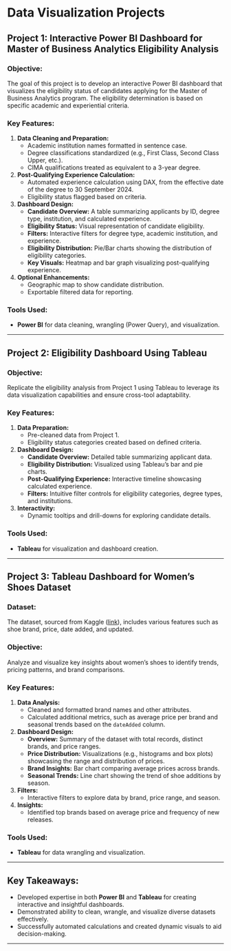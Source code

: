 # Data Visualization Projects

## Project 1: **Interactive Power BI Dashboard for Master of Business Analytics Eligibility Analysis**

### Objective:
The goal of this project is to develop an interactive Power BI dashboard that visualizes the eligibility status of candidates applying for the Master of Business Analytics program. The eligibility determination is based on specific academic and experiential criteria.

### Key Features:
1. **Data Cleaning and Preparation:**
   - Academic institution names formatted in sentence case.
   - Degree classifications standardized (e.g., First Class, Second Class Upper, etc.).
   - CIMA qualifications treated as equivalent to a 3-year degree.
2. **Post-Qualifying Experience Calculation:**
   - Automated experience calculation using DAX, from the effective date of the degree to 30 September 2024.
   - Eligibility status flagged based on criteria.
3. **Dashboard Design:**
   - **Candidate Overview:** A table summarizing applicants by ID, degree type, institution, and calculated experience.
   - **Eligibility Status:** Visual representation of candidate eligibility.
   - **Filters:** Interactive filters for degree type, academic institution, and experience.
   - **Eligibility Distribution:** Pie/Bar charts showing the distribution of eligibility categories.
   - **Key Visuals:** Heatmap and bar graph visualizing post-qualifying experience.
4. **Optional Enhancements:**
   - Geographic map to show candidate distribution.
   - Exportable filtered data for reporting.

### Tools Used:
- **Power BI** for data cleaning, wrangling (Power Query), and visualization.

---

## Project 2: **Eligibility Dashboard Using Tableau**

### Objective:
Replicate the eligibility analysis from Project 1 using Tableau to leverage its data visualization capabilities and ensure cross-tool adaptability.

### Key Features:
1. **Data Preparation:**
   - Pre-cleaned data from Project 1.
   - Eligibility status categories created based on defined criteria.
2. **Dashboard Design:**
   - **Candidate Overview:** Detailed table summarizing applicant data.
   - **Eligibility Distribution:** Visualized using Tableau’s bar and pie charts.
   - **Post-Qualifying Experience:** Interactive timeline showcasing calculated experience.
   - **Filters:** Intuitive filter controls for eligibility categories, degree types, and institutions.
3. **Interactivity:**
   - Dynamic tooltips and drill-downs for exploring candidate details.

### Tools Used:
- **Tableau** for visualization and dashboard creation.

---

## Project 3: **Tableau Dashboard for Women’s Shoes Dataset**

### Dataset:
The dataset, sourced from Kaggle ([link](https://www.kaggle.com/datasets/datafiniti/womens-shoes-prices)), includes various features such as shoe brand, price, date added, and updated.

### Objective:
Analyze and visualize key insights about women’s shoes to identify trends, pricing patterns, and brand comparisons.

### Key Features:
1. **Data Analysis:**
   - Cleaned and formatted brand names and other attributes.
   - Calculated additional metrics, such as average price per brand and seasonal trends based on the `dateAdded` column.
2. **Dashboard Design:**
   - **Overview:** Summary of the dataset with total records, distinct brands, and price ranges.
   - **Price Distribution:** Visualizations (e.g., histograms and box plots) showcasing the range and distribution of prices.
   - **Brand Insights:** Bar chart comparing average prices across brands.
   - **Seasonal Trends:** Line chart showing the trend of shoe additions by season.
3. **Filters:**
   - Interactive filters to explore data by brand, price range, and season.
4. **Insights:**
   - Identified top brands based on average price and frequency of new releases.

### Tools Used:
- **Tableau** for data wrangling and visualization.

---

## Key Takeaways:
- Developed expertise in both **Power BI** and **Tableau** for creating interactive and insightful dashboards.
- Demonstrated ability to clean, wrangle, and visualize diverse datasets effectively.
- Successfully automated calculations and created dynamic visuals to aid decision-making.

---

